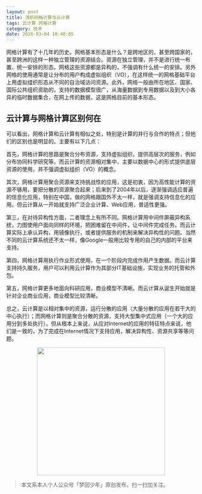 ```yaml
---
layout: post
title: 浅析网格计算与云计算
tags: 云计算 网格计算
category: 技术
date: 2016-03-04 10:40:05
---
```


网格计算有了十几年的历史。网格基本形态是什么？是跨地区的，甚至跨国家的，甚至跨洲的这样一种独立管理的资源结合。资源在独立管理，并不是进行统一布置、统一安排的形态。网格这些资源都是异构的，不强调有什么统一的安排。另外网格的使用通常是让分布的用户构成虚拟组织（VO），在这样统一的网格基础平台上用虚拟组织形态从不同的自治域访问资源。此外，网格一般由所在地区、国家、国际公共组织资助的，支持的数据模型很广，从海量数据到专用数据以及到大小各异的临时数据集合，在网上传的数据，这是网格目前的基本形态。

## 云计算与网格计算区别何在

可以看出，网格计算和云计算有相似之处，特别是计算的并行与合作的特点；但他们的区别也是明显的。主要有以下几点：

首先，网格计算的思路是聚合分布资源，支持虚拟组织，提供高层次的服务，例如分布协同科学研究等。而云计算的资源相对集中，主要以数据中心的形式提供底层资源的使用，并不强调虚拟组织（VO）的概念。

其次，网格计算用聚合资源来支持挑战性的应用，这是初衷，因为高性能计算的资源不够用，要把分散的资源聚合起来；后来到了2004年以后，逐渐强调适应普遍的信息化应用，特别在中国，做的网格跟国外不太一样，就是强调支持信息化的应用。但云计算从一开始就支持广泛企业计算、Web应用，普适性更强。

第三，在对待异构性方面，二者理念上有所不同。网格计算用中间件屏蔽异构系统，力图使用户面向同样的环境，把困难留在中间件，让中间件完成任务。而云计算实际上承认异构，用镜像执行，或者提供服务的机制来解决异构性的问题。当然不同的云计算系统还不太一样，像Google一般用比较专用的自己的内部的平台来支持。

第四，网格计算用执行作业形式使用，在一个阶段内完成作用产生数据。而云计算支持持久服务，用户可以利用云计算作为其部分IT基础设施，实现业务的托管和外包。

第五，网格计算更多地面向科研应用，商业模型不清晰。而云计算从诞生开始就是针对企业商业应用，商业模型比较清晰。

总之，云计算是以相对集中的资源，运行分散的应用（大量分散的应用在若干大的中心执行）；而网格计算则是聚合分散的资源，支持大型集中式应用（一个大的应用分到多处执行）。但从根本上来说，从应对Internet的应用的特征特点来说，他们是一致的，为了完成在Internet情况下支持应用，解决异构性、资源共享等等问题。

<div align="center">
<img src="https://chucheng92.github.io/assets/img/qrcode.png" width="340" height="340" />
</div>

> 本文系本人个人公众号「梦回少年」原创发布，扫一扫加关注。
